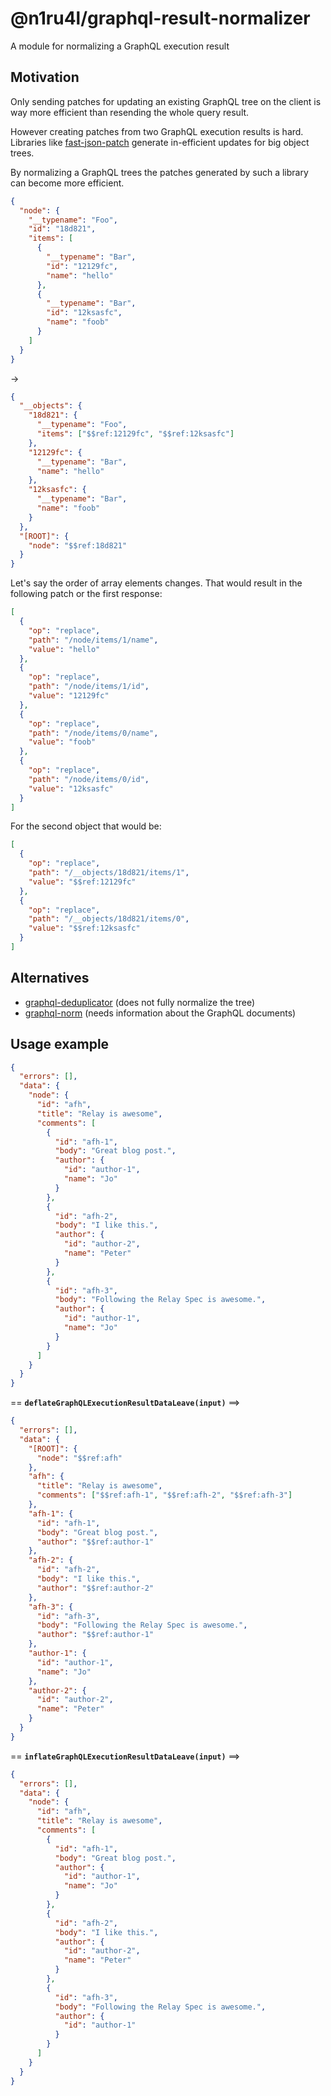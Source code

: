 # @n1ru4l/graphql-result-normalizer

A module for normalizing a GraphQL execution result

## Motivation

Only sending patches for updating an existing GraphQL tree on the client is way more efficient than resending the whole query result.

However creating patches from two GraphQL execution results is hard. Libraries like [fast-json-patch](https://github.com/Starcounter-Jack/JSON-Patch) generate in-efficient updates for big object trees.

By normalizing a GraphQL trees the patches generated by such a library can become more efficient.

```json
{
  "node": {
    "__typename": "Foo",
    "id": "18d821",
    "items": [
      {
        "__typename": "Bar",
        "id": "12129fc",
        "name": "hello"
      },
      {
        "__typename": "Bar",
        "id": "12ksasfc",
        "name": "foob"
      }
    ]
  }
}
```

->

```json
{
  "__objects": {
    "18d821": {
      "__typename": "Foo",
      "items": ["$$ref:12129fc", "$$ref:12ksasfc"]
    },
    "12129fc": {
      "__typename": "Bar",
      "name": "hello"
    },
    "12ksasfc": {
      "__typename": "Bar",
      "name": "foob"
    }
  },
  "[ROOT]": {
    "node": "$$ref:18d821"
  }
}
```

Let's say the order of array elements changes. That would result in the following patch or the first response:

```json
[
  {
    "op": "replace",
    "path": "/node/items/1/name",
    "value": "hello"
  },
  {
    "op": "replace",
    "path": "/node/items/1/id",
    "value": "12129fc"
  },
  {
    "op": "replace",
    "path": "/node/items/0/name",
    "value": "foob"
  },
  {
    "op": "replace",
    "path": "/node/items/0/id",
    "value": "12ksasfc"
  }
]
```

For the second object that would be:

```json
[
  {
    "op": "replace",
    "path": "/__objects/18d821/items/1",
    "value": "$$ref:12129fc"
  },
  {
    "op": "replace",
    "path": "/__objects/18d821/items/0",
    "value": "$$ref:12ksasfc"
  }
]
```

## Alternatives

- [graphql-deduplicator](https://github.com/gajus/graphql-deduplicator) (does not fully normalize the tree)
- [graphql-norm](https://github.com/dividab/graphql-norm) (needs information about the GraphQL documents)

## Usage example

```json
{
  "errors": [],
  "data": {
    "node": {
      "id": "afh",
      "title": "Relay is awesome",
      "comments": [
        {
          "id": "afh-1",
          "body": "Great blog post.",
          "author": {
            "id": "author-1",
            "name": "Jo"
          }
        },
        {
          "id": "afh-2",
          "body": "I like this.",
          "author": {
            "id": "author-2",
            "name": "Peter"
          }
        },
        {
          "id": "afh-3",
          "body": "Following the Relay Spec is awesome.",
          "author": {
            "id": "author-1",
            "name": "Jo"
          }
        }
      ]
    }
  }
}
```

== **`deflateGraphQLExecutionResultDataLeave(input)`** ==>

```json
{
  "errors": [],
  "data": {
    "[ROOT]": {
      "node": "$$ref:afh"
    },
    "afh": {
      "title": "Relay is awesome",
      "comments": ["$$ref:afh-1", "$$ref:afh-2", "$$ref:afh-3"]
    },
    "afh-1": {
      "id": "afh-1",
      "body": "Great blog post.",
      "author": "$$ref:author-1"
    },
    "afh-2": {
      "id": "afh-2",
      "body": "I like this.",
      "author": "$$ref:author-2"
    },
    "afh-3": {
      "id": "afh-3",
      "body": "Following the Relay Spec is awesome.",
      "author": "$$ref:author-1"
    },
    "author-1": {
      "id": "author-1",
      "name": "Jo"
    },
    "author-2": {
      "id": "author-2",
      "name": "Peter"
    }
  }
}
```

== **`inflateGraphQLExecutionResultDataLeave(input)`** ==>

```json
{
  "errors": [],
  "data": {
    "node": {
      "id": "afh",
      "title": "Relay is awesome",
      "comments": [
        {
          "id": "afh-1",
          "body": "Great blog post.",
          "author": {
            "id": "author-1",
            "name": "Jo"
          }
        },
        {
          "id": "afh-2",
          "body": "I like this.",
          "author": {
            "id": "author-2",
            "name": "Peter"
          }
        },
        {
          "id": "afh-3",
          "body": "Following the Relay Spec is awesome.",
          "author": {
            "id": "author-1"
          }
        }
      ]
    }
  }
}
```
